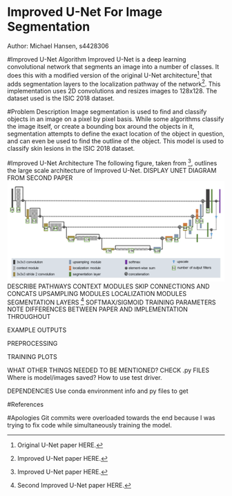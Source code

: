 # Improved U-Net For Image Segmentation
Author: Michael Hansen, s4428306

#Improved U-Net Algorithm
Improved U-Net is a deep learning convolutional network that segments an image into a number of classes. It does this with a modified version of the original U-Net architecture[^1] that adds segmentation layers to the localization pathway of the network[^2]. This implementation uses 2D convolutions and resizes images to 128x128.
The dataset used is the ISIC 2018 dataset.

#Problem Description
Image segmentation is used to find and classify objects in an image on a pixel by pixel basis. While some algorithms classify the image itself, or create a bounding box around the objects in it, segmentation attempts to define the exact location of the object in question, and can even be used to find the outline of the object.
This model is used to classify skin lesions in the ISIC 2018 dataset.

#Improved U-Net Architecture
The following figure, taken from [^2], outlines the large scale architecture of Improved U-Net.
DISPLAY UNET DIAGRAM FROM SECOND PAPER
![IUNet diagram](/recognition/s4428306_UNET/IUNetArchitecture.png)
DESCRIBE PATHWAYS
CONTEXT MODULES
SKIP CONNECTIONS AND CONCATS
UPSAMPLING MODULES
LOCALIZATION MODULES
SEGMENTATION LAYERS [^3]
SOFTMAX/SIGMOID
TRAINING PARAMETERS            NOTE DIFFERENCES BETWEEN PAPER AND IMPLEMENTATION THROUGHOUT

EXAMPLE OUTPUTS

PREPROCESSING

TRAINING PLOTS

WHAT OTHER THINGS NEEDED TO BE MENTIONED?
CHECK .py FILES
Where is model/images saved?
How to use test driver.

DEPENDENCIES
Use conda environment info and py files to get

#References
[^1]: Original U-Net paper HERE.
[^2]: Improved U-Net paper HERE.
[^3]: Second Improved U-Net paper HERE.

#Apologies
Git commits were overloaded towards the end because I was trying to fix code while simultaneously training the model.

